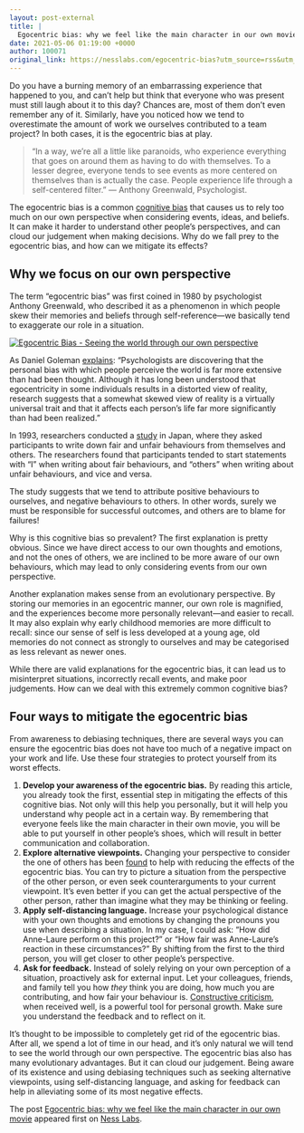 ```yaml
---
layout: post-external
title: |
  Egocentric bias: why we feel like the main character in our own movie
date: 2021-05-06 01:19:00 +0000
author: 100071
original_link: https://nesslabs.com/egocentric-bias?utm_source=rss&utm_medium=rss&utm_campaign=egocentric-bias
---
```


Do you have a burning memory of an embarrassing experience that happened to you, and can’t help but think that everyone who was present must still laugh about it to this day? Chances are, most of them don’t even remember any of it. Similarly, have you noticed how we tend to overestimate the amount of work we ourselves contributed to a team project? In both cases, it is the egocentric bias at play.

> “In a way, we’re all a little like paranoids, who experience everything that goes on around them as having to do with themselves. To a lesser degree, everyone tends to see events as more centered on themselves than is actually the case. People experience life through a self-centered filter.” — Anthony Greenwald, Psychologist.

The egocentric bias is a common [cognitive bias](https://nesslabs.com/tag/cognitive-biases) that causes us to rely too much on our own perspective when considering events, ideas, and beliefs. It can make it harder to understand other people’s perspectives, and can cloud our judgement when making decisions. Why do we fall prey to the egocentric bias, and how can we mitigate its effects?

## Why we focus on our own perspective

The term “egocentric bias” was first coined in 1980 by psychologist Anthony Greenwald, who described it as a phenomenon in which people skew their memories and beliefs through self-reference—we basically tend to exaggerate our role in a situation.

[![Egocentric Bias - Seeing the world through our own perspective](https://nesslabs.com/wp-content/uploads/2021/05/egocentric-bias-banner.png)](https://nesslabs.com/wp-content/uploads/2021/05/egocentric-bias-banner.png)

As Daniel Goleman [explains](https://www.nytimes.com/1984/06/12/science/a-bias-puts-self-at-center-of-everything.html): “Psychologists are discovering that the personal bias with which people perceive the world is far more extensive than had been thought. Although it has long been understood that egocentricity in some individuals results in a distorted view of reality, research suggests that a somewhat skewed view of reality is a virtually universal trait and that it affects each person’s life far more significantly than had been realized.”

In 1993, researchers conducted a [study](https://link.springer.com/article/10.1007/BF01054462) in Japan, where they asked participants to write down fair and unfair behaviours from themselves and others. The researchers found that participants tended to start statements with “I” when writing about fair behaviours, and “others” when writing about unfair behaviours, and vice and versa.

The study suggests that we tend to attribute positive behaviours to ourselves, and negative behaviours to others. In other words, surely we must be responsible for successful outcomes, and others are to blame for failures!

Why is this cognitive bias so prevalent? The first explanation is pretty obvious. Since we have direct access to our own thoughts and emotions, and not the ones of others, we are inclined to be more aware of our own behaviours, which may lead to only considering events from our own perspective.

Another explanation makes sense from an evolutionary perspective. By storing our memories in an egocentric manner, our own role is magnified, and the experiences become more personally relevant—and easier to recall. It may also explain why early childhood memories are more difficult to recall: since our sense of self is less developed at a young age, old memories do not connect as strongly to ourselves and may be categorised as less relevant as newer ones.

While there are valid explanations for the egocentric bias, it can lead us to misinterpret situations, incorrectly recall events, and make poor judgements. How can we deal with this extremely common cognitive bias?

## Four ways to mitigate the egocentric bias

From awareness to debiasing techniques, there are several ways you can ensure the egocentric bias does not have too much of a negative impact on your work and life. Use these four strategies to protect yourself from its worst effects.

1. **Develop your awareness of the egocentric bias.** By reading this article, you already took the first, essential step in mitigating the effects of this cognitive bias. Not only will this help you personally, but it will help you understand why people act in a certain way. By remembering that everyone feels like the main character in their own movie, you will be able to put yourself in other people’s shoes, which will result in better communication and collaboration.
2. **Explore alternative viewpoints.** Changing your perspective to consider the one of others has been [found](https://journals.sagepub.com/doi/10.1177/1747021820916707) to help with reducing the effects of the egocentric bias. You can try to picture a situation from the perspective of the other person, or even seek counterarguments to your current viewpoint. It’s even better if you can get the actual perspective of the other person, rather than imagine what they may be thinking or feeling.
3. **Apply self-distancing language.** Increase your psychological distance with your own thoughts and emotions by changing the pronouns you use when describing a situation. In my case, I could ask: “How did Anne-Laure perform on this project?” or “How fair was Anne-Laure’s reaction in these circumstances?” By shifting from the first to the third person, you will get closer to other people’s perspective.
4. **Ask for feedback.** Instead of solely relying on your own perception of a situation, proactively ask for external input. Let your colleagues, friends, and family tell you how _they_ think you are doing, how much you are contributing, and how fair your behaviour is. [Constructive criticism](https://nesslabs.com/constructive-criticism-give-receive-feedback), when received well, is a powerful tool for personal growth. Make sure you understand the feedback and to reflect on it.

It’s thought to be impossible to completely get rid of the egocentric bias. After all, we spend a lot of time in our head, and it’s only natural we will tend to see the world through our own perspective. The egocentric bias also has many evolutionary advantages. But it can cloud our judgement. Being aware of its existence and using debiasing techniques such as seeking alternative viewpoints, using self-distancing language, and asking for feedback can help in alleviating some of its most negative effects.

The post [Egocentric bias: why we feel like the main character in our own movie](https://nesslabs.com/egocentric-bias) appeared first on [Ness Labs](https://nesslabs.com).
